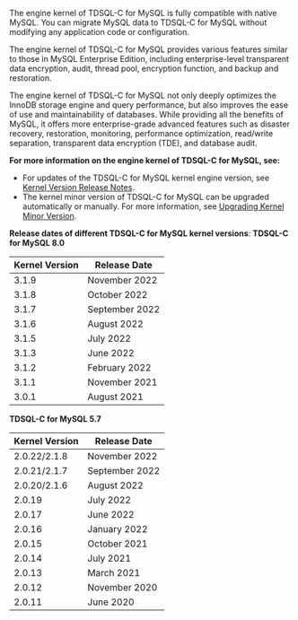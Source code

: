 The engine kernel of TDSQL-C for MySQL is fully compatible with native MySQL. You can migrate MySQL data to TDSQL-C for MySQL without modifying any application code or configuration.

The engine kernel of TDSQL-C for MySQL provides various features similar to those in MySQL Enterprise Edition, including enterprise-level transparent data encryption, audit, thread pool, encryption function, and backup and restoration.

The engine kernel of TDSQL-C for MySQL not only deeply optimizes the InnoDB storage engine and query performance, but also improves the ease of use and maintainability of databases. While providing all the benefits of MySQL, it offers more enterprise-grade advanced features such as disaster recovery, restoration, monitoring, performance optimization, read/write separation, transparent data encryption (TDE), and database audit.

**For more information on the engine kernel of TDSQL-C for MySQL, see:**
- For updates of the TDSQL-C for MySQL kernel engine version, see [Kernel Version Release Notes](https://intl.cloud.tencent.com/document/product/1098/44587).
- The kernel minor version of TDSQL-C for MySQL can be upgraded automatically or manually. For more information, see [Upgrading Kernel Minor Version](https://intl.cloud.tencent.com/document/product/1098/44617).

**Release dates of different TDSQL-C for MySQL kernel versions**:
**TDSQL-C for MySQL 8.0**

| Kernel Version | Release Date | 
|---------|---------|
| 3.1.9 | November 2022 |
| 3.1.8 | October 2022 |
| 3.1.7 | September 2022 |
| 3.1.6 | August 2022 |
| 3.1.5 | July 2022 |
| 3.1.3 | June 2022 |
| 3.1.2 | February 2022 |
| 3.1.1 | November 2021 |
| 3.0.1 | August 2021 |

**TDSQL-C for MySQL 5.7**

| Kernel Version | Release Date | 
|---------|---------|
| 2.0.22/2.1.8  | November 2022 |
| 2.0.21/2.1.7  | September 2022 |
| 2.0.20/2.1.6 | August 2022 |
| 2.0.19 | July 2022 |
| 2.0.17 | June 2022 |
| 2.0.16 | January 2022 |
| 2.0.15 | October 2021 |
| 2.0.14 | July 2021 |
| 2.0.13 | March 2021 |
| 2.0.12 | November 2020 |
| 2.0.11 | June 2020 |


